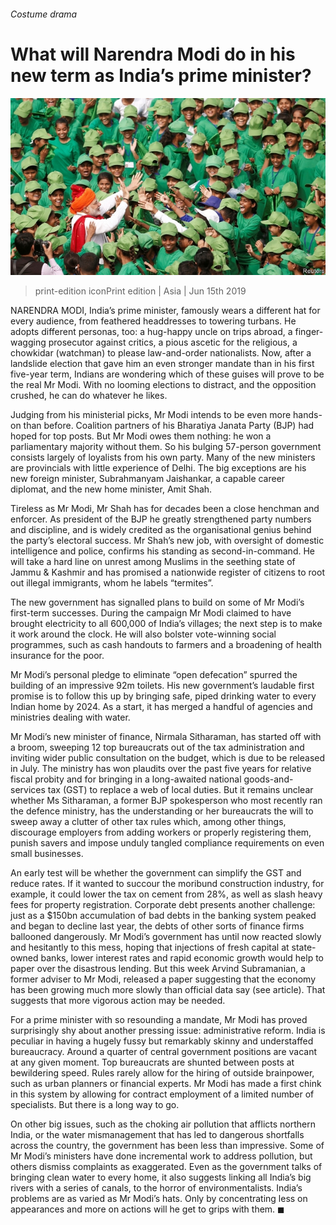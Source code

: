 ###### Costume drama

# What will Narendra Modi do in his new term as India’s prime minister? 

![image](images/20190615_ASP003_0.jpg) 

> print-edition iconPrint edition | Asia | Jun 15th 2019 

NARENDRA MODI, India’s prime minister, famously wears a different hat for every audience, from feathered headdresses to towering turbans. He adopts different personas, too: a hug-happy uncle on trips abroad, a finger-wagging prosecutor against critics, a pious ascetic for the religious, a chowkidar (watchman) to please law-and-order nationalists. Now, after a landslide election that gave him an even stronger mandate than in his first five-year term, Indians are wondering which of these guises will prove to be the real Mr Modi. With no looming elections to distract, and the opposition crushed, he can do whatever he likes. 

Judging from his ministerial picks, Mr Modi intends to be even more hands-on than before. Coalition partners of his Bharatiya Janata Party (BJP) had hoped for top posts. But Mr Modi owes them nothing: he won a parliamentary majority without them. So his bulging 57-person government consists largely of loyalists from his own party. Many of the new ministers are provincials with little experience of Delhi. The big exceptions are his new foreign minister, Subrahmanyam Jaishankar, a capable career diplomat, and the new home minister, Amit Shah. 

Tireless as Mr Modi, Mr Shah has for decades been a close henchman and enforcer. As president of the BJP he greatly strengthened party numbers and discipline, and is widely credited as the organisational genius behind the party’s electoral success. Mr Shah’s new job, with oversight of domestic intelligence and police, confirms his standing as second-in-command. He will take a hard line on unrest among Muslims in the seething state of Jammu & Kashmir and has promised a nationwide register of citizens to root out illegal immigrants, whom he labels “termites”. 

The new government has signalled plans to build on some of Mr Modi’s first-term successes. During the campaign Mr Modi claimed to have brought electricity to all 600,000 of India’s villages; the next step is to make it work around the clock. He will also bolster vote-winning social programmes, such as cash handouts to farmers and a broadening of health insurance for the poor. 

Mr Modi’s personal pledge to eliminate “open defecation” spurred the building of an impressive 92m toilets. His new government’s laudable first promise is to follow this up by bringing safe, piped drinking water to every Indian home by 2024. As a start, it has merged a handful of agencies and ministries dealing with water. 

Mr Modi’s new minister of finance, Nirmala Sitharaman, has started off with a broom, sweeping 12 top bureaucrats out of the tax administration and inviting wider public consultation on the budget, which is due to be released in July. The ministry has won plaudits over the past five years for relative fiscal probity and for bringing in a long-awaited national goods-and-services tax (GST) to replace a web of local duties. But it remains unclear whether Ms Sitharaman, a former BJP spokesperson who most recently ran the defence ministry, has the understanding or her bureaucrats the will to sweep away a clutter of other tax rules which, among other things, discourage employers from adding workers or properly registering them, punish savers and impose unduly tangled compliance requirements on even small businesses. 

An early test will be whether the government can simplify the GST and reduce rates. If it wanted to succour the moribund construction industry, for example, it could lower the tax on cement from 28%, as well as slash heavy fees for property registration. Corporate debt presents another challenge: just as a $150bn accumulation of bad debts in the banking system peaked and began to decline last year, the debts of other sorts of finance firms ballooned dangerously. Mr Modi’s government has until now reacted slowly and hesitantly to this mess, hoping that injections of fresh capital at state-owned banks, lower interest rates and rapid economic growth would help to paper over the disastrous lending. But this week Arvind Subramanian, a former adviser to Mr Modi, released a paper suggesting that the economy has been growing much more slowly than official data say (see article). That suggests that more vigorous action may be needed. 

For a prime minister with so resounding a mandate, Mr Modi has proved surprisingly shy about another pressing issue: administrative reform. India is peculiar in having a hugely fussy but remarkably skinny and understaffed bureaucracy. Around a quarter of central government positions are vacant at any given moment. Top bureaucrats are shunted between posts at bewildering speed. Rules rarely allow for the hiring of outside brainpower, such as urban planners or financial experts. Mr Modi has made a first chink in this system by allowing for contract employment of a limited number of specialists. But there is a long way to go. 

On other big issues, such as the choking air pollution that afflicts northern India, or the water mismanagement that has led to dangerous shortfalls across the country, the government has been less than impressive. Some of Mr Modi’s ministers have done incremental work to address pollution, but others dismiss complaints as exaggerated. Even as the government talks of bringing clean water to every home, it also suggests linking all India’s big rivers with a series of canals, to the horror of environmentalists. India’s problems are as varied as Mr Modi’s hats. Only by concentrating less on appearances and more on actions will he get to grips with them. ◼ 

